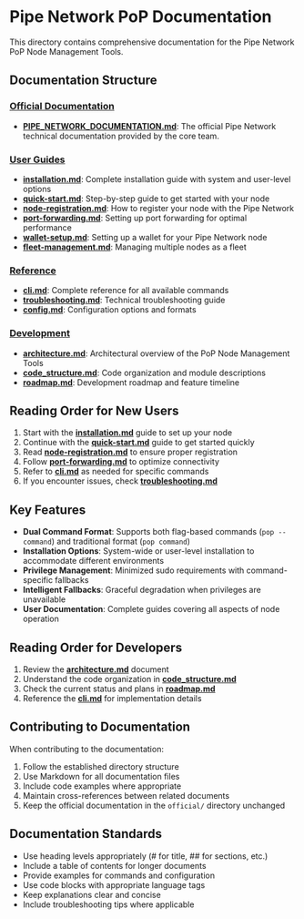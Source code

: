 # Pipe Network PoP Documentation

This directory contains comprehensive documentation for the Pipe Network PoP Node Management Tools.

## Documentation Structure

### [Official Documentation](official/)
- **[PIPE_NETWORK_DOCUMENTATION.md](official/PIPE_NETWORK_DOCUMENTATION.md)**: The official Pipe Network technical documentation provided by the core team.

### [User Guides](guides/)
- **[installation.md](guides/installation.md)**: Complete installation guide with system and user-level options
- **[quick-start.md](guides/quick-start.md)**: Step-by-step guide to get started with your node
- **[node-registration.md](guides/node-registration.md)**: How to register your node with the Pipe Network
- **[port-forwarding.md](guides/port-forwarding.md)**: Setting up port forwarding for optimal performance
- **[wallet-setup.md](guides/wallet-setup.md)**: Setting up a wallet for your Pipe Network node
- **[fleet-management.md](guides/fleet-management.md)**: Managing multiple nodes as a fleet

### [Reference](reference/)
- **[cli.md](reference/cli.md)**: Complete reference for all available commands
- **[troubleshooting.md](reference/troubleshooting.md)**: Technical troubleshooting guide
- **[config.md](reference/config.md)**: Configuration options and formats

### [Development](development/)
- **[architecture.md](development/architecture.md)**: Architectural overview of the PoP Node Management Tools
- **[code_structure.md](development/code_structure.md)**: Code organization and module descriptions
- **[roadmap.md](development/roadmap.md)**: Development roadmap and feature timeline

## Reading Order for New Users

1. Start with the **[installation.md](guides/installation.md)** guide to set up your node
2. Continue with the **[quick-start.md](guides/quick-start.md)** guide to get started quickly
3. Read **[node-registration.md](guides/node-registration.md)** to ensure proper registration
4. Follow **[port-forwarding.md](guides/port-forwarding.md)** to optimize connectivity
5. Refer to **[cli.md](reference/cli.md)** as needed for specific commands
6. If you encounter issues, check **[troubleshooting.md](reference/troubleshooting.md)**

## Key Features

- **Dual Command Format**: Supports both flag-based commands (`pop --command`) and traditional format (`pop command`)
- **Installation Options**: System-wide or user-level installation to accommodate different environments
- **Privilege Management**: Minimized sudo requirements with command-specific fallbacks
- **Intelligent Fallbacks**: Graceful degradation when privileges are unavailable
- **User Documentation**: Complete guides covering all aspects of node operation

## Reading Order for Developers

1. Review the **[architecture.md](development/architecture.md)** document
2. Understand the code organization in **[code_structure.md](development/code_structure.md)**
3. Check the current status and plans in **[roadmap.md](development/roadmap.md)**
4. Reference the **[cli.md](reference/cli.md)** for implementation details

## Contributing to Documentation

When contributing to the documentation:

1. Follow the established directory structure
2. Use Markdown for all documentation files
3. Include code examples where appropriate
4. Maintain cross-references between related documents
5. Keep the official documentation in the `official/` directory unchanged

## Documentation Standards

- Use heading levels appropriately (# for title, ## for sections, etc.)
- Include a table of contents for longer documents
- Provide examples for commands and configuration
- Use code blocks with appropriate language tags
- Keep explanations clear and concise
- Include troubleshooting tips where applicable 